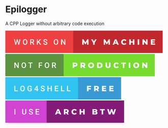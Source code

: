 # Epilogger
A CPP Logger without arbitrary code execution

[![forthebadge](https://raw.githubusercontent.com/aurelenc/Epilogger/main/.github/assets/badges/works-on-my-machine.svg)](https://forthebadge.com)
[![forthebadge](https://raw.githubusercontent.com/aurelenc/Epilogger/main/.github/assets/badges/not-for-production.svg)](https://forthebadge.com)
[![forthebadge](https://raw.githubusercontent.com/aurelenc/Epilogger/main/.github/assets/badges/log4shell-free.svg)](https://forthebadge.com)
[![forthebadge](https://raw.githubusercontent.com/aurelenc/Epilogger/main/.github/assets/badges/i-use-arch-btw.svg)](https://forthebadge.com)
